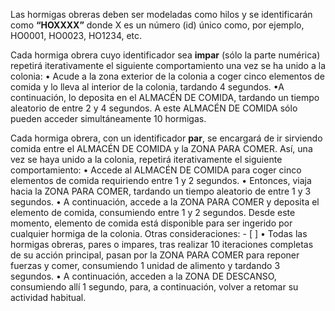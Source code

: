 Las hormigas obreras deben ser modeladas como hilos y se identificarán como **“HOXXXX”** donde X es un número (id) único como, por ejemplo, HO0001, HO0023, HO1234, etc.

Cada hormiga obrera cuyo identificador sea **impar** (sólo la parte numérica) repetirá iterativamente el siguiente comportamiento una vez se ha unido a la colonia:
	• Acude a la zona exterior de la colonia a coger cinco elementos de comida y lo lleva al interior       de la colonia, tardando 4 segundos. 
	•A continuación, lo deposita en el ALMACÉN DE COMIDA, tardando un tiempo aleatorio de entre 2 y 4 segundos. A este ALMACÉN DE COMIDA sólo pueden acceder simultáneamente 10 hormigas.
	
Cada hormiga obrera, con un identificador **par**, se encargará de ir sirviendo comida entre el ALMACÉN DE COMIDA y la ZONA PARA COMER. Así, una vez se haya unido a la colonia, repetirá iterativamente el siguiente comportamiento: 
	• Accede al ALMACÉN DE COMIDA para coger cinco elementos de comida requiriendo entre 1 y 2 segundos. 
	• Entonces, viaja hacia la ZONA PARA COMER, tardando un tiempo aleatorio de entre 1 y 3 segundos.
	• A continuación, accede a la ZONA PARA COMER y deposita el elemento de comida, consumiendo entre 1 y 2 segundos. Desde este momento, elemento de comida está disponible para ser ingerido por cualquier hormiga de la colonia. 
Otras consideraciones:
	- [ ] • Todas las hormigas obreras, pares o impares, tras realizar 10 iteraciones completas de su acción principal, pasan por la ZONA PARA COMER para reponer fuerzas y comer, consumiendo 1 unidad de alimento y tardando 3 segundos.
	• A continuación, acceden a la ZONA DE DESCANSO, consumiendo allí 1 segundo, para, a continuación, volver a retomar su actividad habitual.